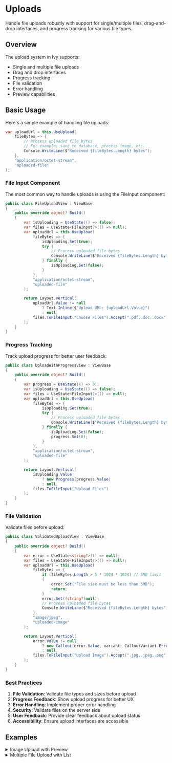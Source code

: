 # Uploads

<Ingress>
Handle file uploads robustly with support for single/multiple files, drag-and-drop interfaces, and progress tracking for various file types.
</Ingress>

## Overview

The upload system in Ivy supports:

- Single and multiple file uploads
- Drag and drop interfaces
- Progress tracking
- File validation
- Error handling
- Preview capabilities

## Basic Usage

Here's a simple example of handling file uploads:

```csharp
var uploadUrl = this.UseUpload(
    fileBytes => {
        // Process uploaded file bytes
        // For example: save to database, process image, etc.
        Console.WriteLine($"Received {fileBytes.Length} bytes");
    },
    "application/octet-stream",
    "uploaded-file"
);
```

### File Input Component

The most common way to handle uploads is using the FileInput component:

```csharp demo-below
public class FileUploadView : ViewBase
{
    public override object? Build()
    {
        var isUploading = UseState(() => false);
        var files = UseState<FileInput?>(() => null);
        var uploadUrl = this.UseUpload(
            fileBytes => {
                isUploading.Set(true);
                try {
                    // Process uploaded file bytes
                    Console.WriteLine($"Received {fileBytes.Length} bytes");
                } finally {
                    isUploading.Set(false);
                }
            },
            "application/octet-stream",
            "uploaded-file"
        );

        return Layout.Vertical(
            uploadUrl.Value != null
                ? Text.Inline($"Upload URL: {uploadUrl.Value}")
                : null,
            files.ToFileInput("Choose Files").Accept(".pdf,.doc,.docx")
        );
    }
}
```

### Progress Tracking

Track upload progress for better user feedback:

```csharp demo-below
public class UploadWithProgressView : ViewBase
{
    public override object? Build()
    {
        var progress = UseState(() => 0);
        var isUploading = UseState(() => false);
        var files = UseState<FileInput?>(() => null);
        var uploadUrl = this.UseUpload(
            fileBytes => {
                isUploading.Set(true);
                try {
                    // Process uploaded file bytes
                    Console.WriteLine($"Received {fileBytes.Length} bytes");
                } finally {
                    isUploading.Set(false);
                    progress.Set(0);
                }
            },
            "application/octet-stream",
            "uploaded-file"
        );

        return Layout.Vertical(
            isUploading.Value
                ? new Progress(progress.Value)
                : null,
            files.ToFileInput("Upload Files")
        );
    }
}
```

### File Validation

Validate files before upload:

```csharp demo-below
public class ValidatedUploadView : ViewBase
{
    public override object? Build()
    {
        var error = UseState<string?>(() => null);
        var files = UseState<FileInput?>(() => null);
        var uploadUrl = this.UseUpload(
            fileBytes => {
                if (fileBytes.Length > 5 * 1024 * 1024) // 5MB limit
                {
                    error.Set("File size must be less than 5MB");
                    return;
                }
                error.Set((string?)null);
                // Process uploaded file bytes
                Console.WriteLine($"Received {fileBytes.Length} bytes");
            },
            "image/jpeg",
            "uploaded-image"
        );

        return Layout.Vertical(
            error.Value != null
                ? new Callout(error.Value, variant: CalloutVariant.Error)
                : null,
            files.ToFileInput("Upload Image").Accept(".jpg,.jpeg,.png")
        );
    }
}
```

### Best Practices

1. **File Validation**: Validate file types and sizes before upload
2. **Progress Feedback**: Show upload progress for better UX
3. **Error Handling**: Implement proper error handling
4. **Security**: Validate files on the server side
5. **User Feedback**: Provide clear feedback about upload status
6. **Accessibility**: Ensure upload interfaces are accessible

<WidgetDocs Type="Ivy.FileInput" ExtensionTypes="Ivy.FileInputExtensions" SourceUrl="https://github.com/Ivy-Interactive/Ivy-Framework/blob/main/Ivy/Widgets/Inputs/FileInput.cs"/>

## Examples

<Details>
<Summary>
Image Upload with Preview
</Summary>
<Body>

```csharp demo-below
public class ImageUploadView : ViewBase
{
    public override object? Build()
    {
        var preview = UseState<string?>(() => null);
        var isUploading = UseState(() => false);
        var files = UseState<FileInput?>(() => null);
        var uploadUrl = this.UseUpload(
            fileBytes => {
                // Create preview URL from uploaded bytes
                preview.Set($"data:image/jpeg;base64,{Convert.ToBase64String(fileBytes)}");
                isUploading.Set(true);
                try {
                    // Process uploaded file bytes
                    Console.WriteLine($"Received {fileBytes.Length} bytes");
                } finally {
                    isUploading.Set(false);
                }
            },
            "image/jpeg",
            "uploaded-image"
        );

        return Layout.Vertical(
            preview.Value != null
                ? new Image(preview.Value)
                : null,
            files.ToFileInput("Upload Image").Accept("image/*")
        );
    }
}

```

</Body>
</Details>

<Details>
<Summary>
Multiple File Upload with List
</Summary>
<Body>

```csharp demo-below
public class MultiFileUploadView : ViewBase
{
    public override object? Build()
    {
        var files = UseState(() => new List<FileInput>());
        var isUploading = UseState(() => false);
        var newFiles = UseState<IEnumerable<FileInput>?>(() => null);
        var uploadUrl = this.UseUpload(
            fileBytes => {
                isUploading.Set(true);
                try {
                    // Process uploaded file bytes
                    Console.WriteLine($"Received {fileBytes.Length} bytes");
                } finally {
                    isUploading.Set(false);
                }
            },
            "application/octet-stream",
            "uploaded-files"
        );

        return Layout.Vertical(
            newFiles.ToFileInput("Upload Files"),
            new List(
                files.Value.Select(f => Text.Inline(f.Name))
            )
        );
    }
}
```

</Body>
</Details>
